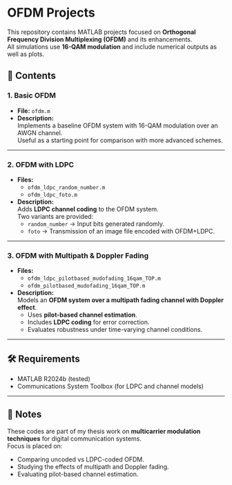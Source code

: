 # OFDM Projects

This repository contains MATLAB projects focused on **Orthogonal Frequency Division Multiplexing (OFDM)** and its enhancements.  
All simulations use **16-QAM modulation** and include numerical outputs as well as plots.

## 📂 Contents

### 1. Basic OFDM
- **File:** `ofdm.m`  
- **Description:**  
  Implements a baseline OFDM system with 16-QAM modulation over an AWGN channel.  
  Useful as a starting point for comparison with more advanced schemes.

---

### 2. OFDM with LDPC
- **Files:**  
  - `ofdm_ldpc_random_number.m`  
  - `ofdm_ldpc_foto.m`  
- **Description:**  
  Adds **LDPC channel coding** to the OFDM system.  
  Two variants are provided:  
  - `random_number` → Input bits generated randomly.  
  - `foto` → Transmission of an image file encoded with OFDM+LDPC.  

---

### 3. OFDM with Multipath & Doppler Fading
- **Files:**  
  - `ofdm_ldpc_pilotbased_mudofading_16qam_TOP.m`  
  - `ofdm_pilotbased_mudofading_16qam_TOP.m`  
- **Description:**  
  Models an **OFDM system over a multipath fading channel with Doppler effect**.  
  - Uses **pilot-based channel estimation**.  
  - Includes **LDPC coding** for error correction.  
  - Evaluates robustness under time-varying channel conditions.  

---

## 🛠 Requirements
- MATLAB R2024b (tested)  
- Communications System Toolbox (for LDPC and channel models)  

---

## 📑 Notes
These codes are part of my thesis work on **multicarrier modulation techniques** for digital communication systems.  
Focus is placed on:  
- Comparing uncoded vs LDPC-coded OFDM.  
- Studying the effects of multipath and Doppler fading.  
- Evaluating pilot-based channel estimation.
